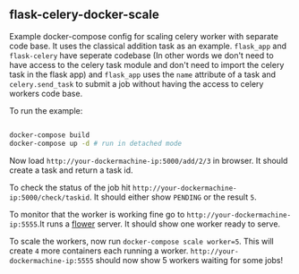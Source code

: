 ## flask-celery-docker-scale
Example docker-compose config for scaling celery worker with separate code base. It uses the classical addition task as an example. `flask_app` and `flask-celery` have seperate codebase (In other words we don't need to have access to the celery task module and don't need to import the celery task in the flask app) and `flask_app` uses the `name` attribute of a task and `celery.send_task` to submit a job without having the access to celery workers code base.

To run the example:
```bash

docker-compose build
docker-compose up -d # run in detached mode

```

Now load `http://your-dockermachine-ip:5000/add/2/3` in browser. It should create a task and return a task id.

To check the status of the job hit `http://your-dockermachine-ip:5000/check/taskid`. It should either show `PENDING` or the result `5`.

To monitor that the worker is working fine go to `http://your-dockermachine-ip:5555`.It runs a [flower](http://flower.readthedocs.org) server. It should show one worker ready to serve.

To scale the workers, now run `docker-compose scale worker=5`. This will create `4` more containers each running a worker. `http://your-dockermachine-ip:5555` should now show 5 workers waiting for some jobs!
